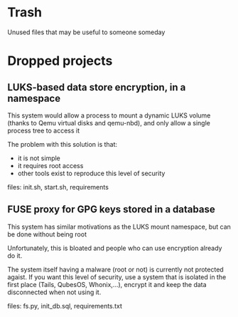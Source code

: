 # Trash

Unused files that may be useful to someone someday

# Dropped projects

## LUKS-based data store encryption, in a namespace

This system would allow a process to mount a dynamic LUKS volume (thanks to Qemu virtual disks and qemu-nbd), and only allow a single process tree to access it

The problem with this solution is that:
- it is not simple
- it requires root access
- other tools exist to reproduce this level of security

files: init.sh, start.sh, requirements

## FUSE proxy for GPG keys stored in a database

This system has similar motivations as the LUKS mount namespace, but can be done without being root

Unfortunately, this is bloated and people who can use encryption already do it.

The system itself having a malware (root or not) is currently not protected agaist. If you want this level of security, use a system that is isolated in the first place (Tails, QubesOS, Whonix,...), encrypt it and keep the data disconnected when not using it.

files: fs.py, init\_db.sql, requirements.txt
